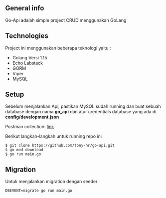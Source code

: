 ## General info
Go-Api adalah simple project CRUD menggunakan GoLang


## Technologies
Project ini menggunakan beberapa teknologi yaitu :
* Golang Versi 1.15
* Echo Labstack 
* GORM
* Viper
* MySQL

## Setup
Sebelum menjalankan Api, pastikan MySQL sudah running dan buat sebuah database dengan nama **go_api** dan atur credentials database yang ada di **config/development.json**

Postman collection: [link](https://www.getpostman.com/collections/2edf41dc3d3959190125)

Berikut langkah-langkah untuk running repo ini

```
$ git clone https://github.com/tony-hr/go-api.git
$ go mod download
$ go run main.go
```

## Migration

Untuk menjalankan migration dengan seeder

```DBEVENT=migrate go run main.go```
